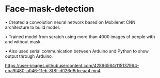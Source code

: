 


# Face-mask-detection
•	Created a convolution neural network based on Mobilenet CNN architecture to build model.

•	Trained model from scratch using more than 4000 images of people with and without mask.

•	Also used serial communication between Arduino and Python to show output through Arduino.

https://user-images.githubusercontent.com/42896564/115137964-cba9f480-a046-11eb-8f8f-d026d8dceaa4.mp4
